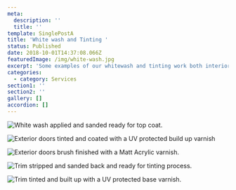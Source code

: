 ```yaml
---
meta:
  description: ''
  title: ''
template: SinglePostA
title: 'White wash and Tinting '
status: Published
date: 2018-10-01T14:37:08.066Z
featuredImage: /img/white-wash.jpg
excerpt: 'Some examples of our whitewash and tinting work both interior and exterior. '
categories:
  - category: Services
section1: ''
section2: ''
gallery: []
accordion: []
---
```

![](/img/white-wash-2.jpg "White wash applied and sanded ready for top coat. ")

![](/img/tinted-built-up-with-pp.jpg "Exterior doors tinted and coated with a UV protected build up varnish ")

![](/img/exterior-doors-finished-with-brush-after-being-stripped-copy-2-.jpg "Exterior doors brush finished with a Matt Acrylic varnish. ")

![](/img/stripped-.jpg "Trim stripped and sanded back and ready for tinting process. ")

![](/img/tinted-and-build-up-varnish-.jpg "Trim tinted and built up with a UV protected base varnish. ")
